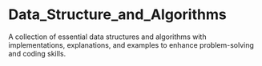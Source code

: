 # Data_Structure_and_Algorithms
A collection of essential data structures and algorithms with implementations, explanations, and examples to enhance problem-solving and coding skills.
